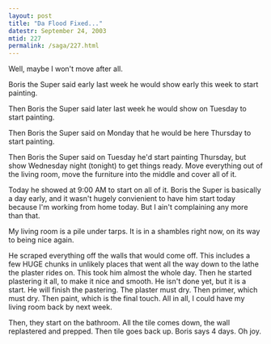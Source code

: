 ```yaml
---
layout: post
title: "Da Flood Fixed..."
datestr: September 24, 2003
mtid: 227
permalink: /saga/227.html
---
```


Well, maybe I won't move after all.

Boris the Super said early last week he would show early this week to start painting.

Then Boris the Super said later last week he would show on Tuesday to start painting.

Then Boris the Super said on Monday that he would be here Thursday to start painting.

Then Boris the Super said on Tuesday he'd start painting Thursday, but show Wednesday night (tonight) to get things ready.  Move everything out of the living room, move the furniture into the middle and cover all of it.

Today he showed at 9:00 AM to start on all of it.  Boris the Super is basically a day early, and it wasn't hugely convienient to have him start today because I'm working from home today.  But I ain't complaining any more than that.

My living room is a pile under tarps.  It is in a shambles right now, on its way to being nice again.

He scraped everything off the walls that would come off.  This includes a few HUGE chunks in unlikely places that went all the way down to the lathe the plaster rides on.  This took him almost the whole day.   Then he started plastering it all, to make it nice and smooth.  He isn't done yet, but it is a start.  He will finish the pastering.  The plaster must dry.  Then primer, which must dry.  Then paint, which is the final touch.  All in all, I could have my living room back by next week.

Then, they start on the bathroom.  All the tile comes down, the wall replastered and prepped.  Then tile goes back up.  Boris says 4 days.  Oh joy.

